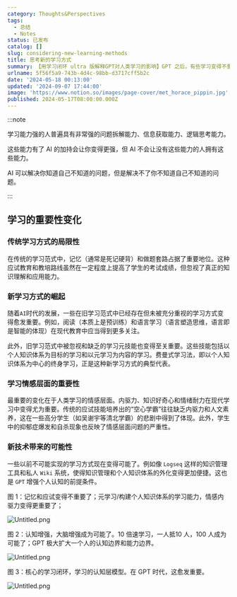```yaml
---
category: Thoughts&Perspectives
tags:
  - 总结
  - Notes
status: 已发布
catalog: []
slug: considering-new-learning-methods
title: 思考新的学习方式
summary: 【用学习闭环 ultra 版解释GPT对人类学习的影响】GPT 之后，有些学习变得不重要了，有些学习变得更重要了，有些学习从不可能变成可能了。
urlname: 5f56f5a9-743b-4d4c-98bb-d3717cff5b2c
date: '2024-05-18 00:13:00'
updated: '2024-09-07 17:44:00'
image: 'https://www.notion.so/images/page-cover/met_horace_pippin.jpg'
published: 2024-05-17T08:00:00.000Z
---
```


:::note


学习能力强的人普遍具有非常强的问题拆解能力、信息获取能力、逻辑思考能力。


这些能力有了 AI 的加持会让你变得更强，但 AI 不会让没有这些能力的人拥有这些能力。


AI 可以解决你知道自己不知道的问题，但是解决不了你不知道自己不知道的问题。


:::


## 学习的重要性变化


### 传统学习方式的局限性


在传统的学习范式中，记忆（通常是死记硬背）和做题套路占据了重要地位。这种应试教育和教培路线虽然在一定程度上提高了学生的考试成绩，但忽视了真正的知识理解和应用能力。


### 新学习方式的崛起


随着`AI`时代的发展，一些在旧学习范式中已经存在但未被充分重视的学习方式变得愈发重要。例如，阅读（本质上是预训练）和语言学习（语言塑造思维，语言即是智能的体现）在现代教育中应当得到更多关注。


此外，旧学习范式中被忽视和缺乏的学习元技能也变得至关重要。这些技能包括以个人知识体系为目标的学习和以元学习为内容的学习。费曼式学习法，即以个人知识体系为中心的终身学习，正是这种新学习方式的典型代表。


### 学习情感层面的重要性


最重要的变化在于人类学习的情感层面。内驱力、知识好奇心和情绪耐力在现代学习中变得尤为重要。传统的应试技能培养出的“空心学霸”往往缺乏内驱力和人文素养，这在一些高分学生（如吴谢宇等清北学霸）的悲剧中得到了体现。此外，学生中的抑郁症爆发和自杀现象也反映了情感层面问题的严重性。


### 新技术带来的可能性


一些以前不可能实现的学习方式现在变得可能了。例如像 `Logseq` 这样的知识管理工具和私人 `Wiki` 系统，使得知识管理和个人知识体系的外化变得更加便捷。这也是 `GPT` 增强个人认知的前提条件。


图 1：记忆和应试变得不重要了；元学习/构建个人知识体系的学习能力，情感内驱力变得更重要了；


![Untitled.png](https://prod-files-secure.s3.us-west-2.amazonaws.com/5d24fe63-e567-4804-86f9-9fdc62e13082/a8319b77-00b3-43d9-9f99-e58187f20cfe/Untitled.png?X-Amz-Algorithm=AWS4-HMAC-SHA256&X-Amz-Content-Sha256=UNSIGNED-PAYLOAD&X-Amz-Credential=ASIAZI2LB466QOMOGJNY%2F20250409%2Fus-west-2%2Fs3%2Faws4_request&X-Amz-Date=20250409T213249Z&X-Amz-Expires=3600&X-Amz-Security-Token=IQoJb3JpZ2luX2VjEB0aCXVzLXdlc3QtMiJIMEYCIQCRyxfOThJ9nvjRnJGyQHLgRSK8wqW63mXZWDSXgl6uVwIhAJZl5rXErGzYoXeZlKygiix%2BAbXIxcH1DoOfd4BJp9ZEKogECJb%2F%2F%2F%2F%2F%2F%2F%2F%2F%2FwEQABoMNjM3NDIzMTgzODA1Igy%2FPqWQZLBC%2BusDGNIq3ANCDYOSLHgbGiSnZ37tMxDTe%2BUkJE358i5Nljk3TlEyeEJzcQpGZf4%2BEpzxRy4U5ZXWA2twSjMmh7zwlHWHz%2BfhPLWGU5SvDlI98tms1HeunNrohFmy%2Bg435PcWp9UJxh%2Bx4bR%2BXY5UPDH8IS%2F%2B1utci5DkqsEvotJb0nAx9LbkegIX79KvYKcTDBnP954ztOOxg3E2NaEfiULOPdnzK4y1wXTRXL2TWOuzrlfGpE6XqxPUDqNFLA7U4yBIeUVYV3q0b%2By6ljmWqhv%2BlOXrf8ClhkEVBrNQz%2BDbGq%2FzLlIwp8iHBlE1dtbgwGMX%2FSVKzvAwSQHV0H3Mfeq%2FS89te3nVACXHnETVlwqNOEf7%2Bwf7p9L5oG9x9kB289GHa5RSaTZXkaIwZW5P0OEVb9CdYptsE%2F5KdO0i2nTSd%2BFMTmc1%2BcGonxa0jNaYbwf5A2r%2Fq0DcPwQgA4BWiQDkw6dUUQ%2BRQgKrCNXPHnfKLUqwDPEq%2FxARnqhaHHj3%2F%2FtkdGLCAD4%2F3vH1uQzuyg11peuLxDKsFUgl982kcSjRsTA8SjTVEBjjELBb9yxVpqzD6Nc9R8RiBjI1cpDbxi7xyHnLzboxUEilVFoCL2rmLJZ7pA6JNHFw5oZFnqTO3x5Q7jD%2Bxtu%2FBjqkAQ9Pj8pvVhSidIthI9uJONf4rJe%2FkEWhf3iFZiwqboWJbPu3AfJwBsFMB%2FE14HhufTyO9l%2BzHK5KgBfcDTGnRlmbeQOz23iayR7yDlQVtjUDSxGmqy%2FHHi7WgQhRxX67gZmPsmgiUrBNXdZfskTtf25tYNHvjDee%2B%2FzYL1Wz8i3WtF02jkmnDN1bV%2FQxqja2hZPdBz4BpyYQ6lGFR9h0jYdMvD3A&X-Amz-Signature=89817a89c121d50b6de50d59bef811567b63ea5f3f22c6ce8f8d45ebabfff45f&X-Amz-SignedHeaders=host&x-id=GetObject)


图 2：认知增强，大脑增强成为可能了。10 倍速学习，一人抵10 人，100 人成为可能了；GPT 极大扩大一个人的认知边界和能力边界。


![Untitled.png](https://prod-files-secure.s3.us-west-2.amazonaws.com/5d24fe63-e567-4804-86f9-9fdc62e13082/e195b372-4d2b-479c-9e75-1be4e2c1412e/Untitled.png?X-Amz-Algorithm=AWS4-HMAC-SHA256&X-Amz-Content-Sha256=UNSIGNED-PAYLOAD&X-Amz-Credential=ASIAZI2LB466QOMOGJNY%2F20250409%2Fus-west-2%2Fs3%2Faws4_request&X-Amz-Date=20250409T213249Z&X-Amz-Expires=3600&X-Amz-Security-Token=IQoJb3JpZ2luX2VjEB0aCXVzLXdlc3QtMiJIMEYCIQCRyxfOThJ9nvjRnJGyQHLgRSK8wqW63mXZWDSXgl6uVwIhAJZl5rXErGzYoXeZlKygiix%2BAbXIxcH1DoOfd4BJp9ZEKogECJb%2F%2F%2F%2F%2F%2F%2F%2F%2F%2FwEQABoMNjM3NDIzMTgzODA1Igy%2FPqWQZLBC%2BusDGNIq3ANCDYOSLHgbGiSnZ37tMxDTe%2BUkJE358i5Nljk3TlEyeEJzcQpGZf4%2BEpzxRy4U5ZXWA2twSjMmh7zwlHWHz%2BfhPLWGU5SvDlI98tms1HeunNrohFmy%2Bg435PcWp9UJxh%2Bx4bR%2BXY5UPDH8IS%2F%2B1utci5DkqsEvotJb0nAx9LbkegIX79KvYKcTDBnP954ztOOxg3E2NaEfiULOPdnzK4y1wXTRXL2TWOuzrlfGpE6XqxPUDqNFLA7U4yBIeUVYV3q0b%2By6ljmWqhv%2BlOXrf8ClhkEVBrNQz%2BDbGq%2FzLlIwp8iHBlE1dtbgwGMX%2FSVKzvAwSQHV0H3Mfeq%2FS89te3nVACXHnETVlwqNOEf7%2Bwf7p9L5oG9x9kB289GHa5RSaTZXkaIwZW5P0OEVb9CdYptsE%2F5KdO0i2nTSd%2BFMTmc1%2BcGonxa0jNaYbwf5A2r%2Fq0DcPwQgA4BWiQDkw6dUUQ%2BRQgKrCNXPHnfKLUqwDPEq%2FxARnqhaHHj3%2F%2FtkdGLCAD4%2F3vH1uQzuyg11peuLxDKsFUgl982kcSjRsTA8SjTVEBjjELBb9yxVpqzD6Nc9R8RiBjI1cpDbxi7xyHnLzboxUEilVFoCL2rmLJZ7pA6JNHFw5oZFnqTO3x5Q7jD%2Bxtu%2FBjqkAQ9Pj8pvVhSidIthI9uJONf4rJe%2FkEWhf3iFZiwqboWJbPu3AfJwBsFMB%2FE14HhufTyO9l%2BzHK5KgBfcDTGnRlmbeQOz23iayR7yDlQVtjUDSxGmqy%2FHHi7WgQhRxX67gZmPsmgiUrBNXdZfskTtf25tYNHvjDee%2B%2FzYL1Wz8i3WtF02jkmnDN1bV%2FQxqja2hZPdBz4BpyYQ6lGFR9h0jYdMvD3A&X-Amz-Signature=361c6dfc17a265ad84f3bdca1d5ad039323e380720103c5fa5a6cc25d1fcc4e8&X-Amz-SignedHeaders=host&x-id=GetObject)


图 3：核心的学习闭环，学习的认知层模型。在 GPT 时代，这愈发重要。


![Untitled.png](https://prod-files-secure.s3.us-west-2.amazonaws.com/5d24fe63-e567-4804-86f9-9fdc62e13082/57f2a38d-97b9-407e-baa1-8fecb8348e87/Untitled.png?X-Amz-Algorithm=AWS4-HMAC-SHA256&X-Amz-Content-Sha256=UNSIGNED-PAYLOAD&X-Amz-Credential=ASIAZI2LB466QOMOGJNY%2F20250409%2Fus-west-2%2Fs3%2Faws4_request&X-Amz-Date=20250409T213249Z&X-Amz-Expires=3600&X-Amz-Security-Token=IQoJb3JpZ2luX2VjEB0aCXVzLXdlc3QtMiJIMEYCIQCRyxfOThJ9nvjRnJGyQHLgRSK8wqW63mXZWDSXgl6uVwIhAJZl5rXErGzYoXeZlKygiix%2BAbXIxcH1DoOfd4BJp9ZEKogECJb%2F%2F%2F%2F%2F%2F%2F%2F%2F%2FwEQABoMNjM3NDIzMTgzODA1Igy%2FPqWQZLBC%2BusDGNIq3ANCDYOSLHgbGiSnZ37tMxDTe%2BUkJE358i5Nljk3TlEyeEJzcQpGZf4%2BEpzxRy4U5ZXWA2twSjMmh7zwlHWHz%2BfhPLWGU5SvDlI98tms1HeunNrohFmy%2Bg435PcWp9UJxh%2Bx4bR%2BXY5UPDH8IS%2F%2B1utci5DkqsEvotJb0nAx9LbkegIX79KvYKcTDBnP954ztOOxg3E2NaEfiULOPdnzK4y1wXTRXL2TWOuzrlfGpE6XqxPUDqNFLA7U4yBIeUVYV3q0b%2By6ljmWqhv%2BlOXrf8ClhkEVBrNQz%2BDbGq%2FzLlIwp8iHBlE1dtbgwGMX%2FSVKzvAwSQHV0H3Mfeq%2FS89te3nVACXHnETVlwqNOEf7%2Bwf7p9L5oG9x9kB289GHa5RSaTZXkaIwZW5P0OEVb9CdYptsE%2F5KdO0i2nTSd%2BFMTmc1%2BcGonxa0jNaYbwf5A2r%2Fq0DcPwQgA4BWiQDkw6dUUQ%2BRQgKrCNXPHnfKLUqwDPEq%2FxARnqhaHHj3%2F%2FtkdGLCAD4%2F3vH1uQzuyg11peuLxDKsFUgl982kcSjRsTA8SjTVEBjjELBb9yxVpqzD6Nc9R8RiBjI1cpDbxi7xyHnLzboxUEilVFoCL2rmLJZ7pA6JNHFw5oZFnqTO3x5Q7jD%2Bxtu%2FBjqkAQ9Pj8pvVhSidIthI9uJONf4rJe%2FkEWhf3iFZiwqboWJbPu3AfJwBsFMB%2FE14HhufTyO9l%2BzHK5KgBfcDTGnRlmbeQOz23iayR7yDlQVtjUDSxGmqy%2FHHi7WgQhRxX67gZmPsmgiUrBNXdZfskTtf25tYNHvjDee%2B%2FzYL1Wz8i3WtF02jkmnDN1bV%2FQxqja2hZPdBz4BpyYQ6lGFR9h0jYdMvD3A&X-Amz-Signature=041b2d11a2e9055f005f10e7b0b1a350efeefa117703be24bf01ac471e9afd96&X-Amz-SignedHeaders=host&x-id=GetObject)

